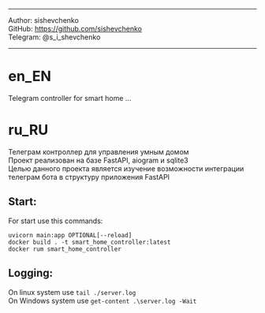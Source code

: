 ***
Author: sishevchenko  
GitHub: https://github.com/sishevchenko  
Telegram: @s_i_shevchenko  
***

# en_EN
Telegram controller for smart home
...

# ru_RU
Телеграм контроллер для управления умным домом  
Проект реализован на базе FastAPI, aiogram и sqlite3  
Целью данного проекта является изучение возможности интеграции телеграм бота в структуру приложения FastAPI  


## Start:
For start use this commands:  

`uvicorn main:app OPTIONAL[--reload]`  
`docker build . -t smart_home_controller:latest`  
`docker rum smart_home_controller`  


## Logging: 
On linux system use `tail ./server.log`  
On Windows system use `get-content .\server.log -Wait`  
